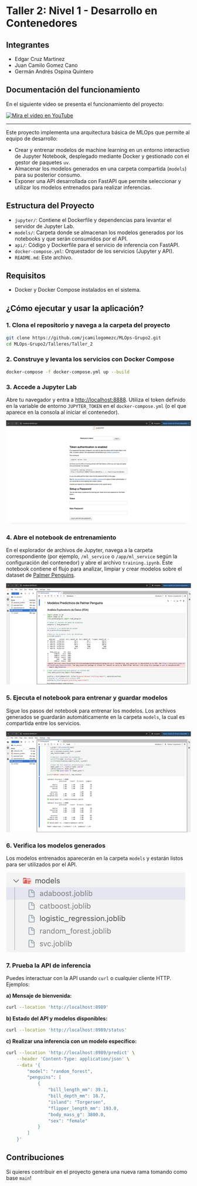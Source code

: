 # Taller 2: Nivel 1 - Desarrollo en Contenedores

## Integrantes
* Edgar Cruz Martinez
* Juan Camilo Gomez Cano
* Germán Andrés Ospina Quintero

## Documentación del funcionamiento

En el siguiente video se presenta el funcionamiento del proyecto:

[![Mira el video en YouTube](https://img.youtube.com/vi/iqvIPvcs0GY/0.jpg)](https://www.youtube.com/watch?v=iqvIPvcs0GY)

---

Este proyecto implementa una arquitectura básica de MLOps que permite al equipo de desarrollo:

- Crear y entrenar modelos de machine learning en un entorno interactivo de Jupyter Notebook, desplegado mediante Docker y gestionado con el gestor de paquetes `uv`.
- Almacenar los modelos generados en una carpeta compartida (`models`) para su posterior consumo.
- Exponer una API desarrollada con FastAPI que permite seleccionar y utilizar los modelos entrenados para realizar inferencias.

## Estructura del Proyecto

- `jupyter/`: Contiene el Dockerfile y dependencias para levantar el servidor de Jupyter Lab.
- `models/`: Carpeta donde se almacenan los modelos generados por los notebooks y que serán consumidos por el API.
- `api/`: Código y Dockerfile para el servicio de inferencia con FastAPI.
- `docker-compose.yml`: Orquestador de los servicios (Jupyter y API).
- `README.md`: Este archivo.

## Requisitos

- Docker y Docker Compose instalados en el sistema.

## ¿Cómo ejecutar y usar la aplicación?


### 1. Clona el repositorio y navega a la carpeta del proyecto

```bash
git clone https://github.com/jcamilogomezc/MLOps-Grupo2.git
cd MLOps-Grupo2/Talleres/Taller_2
```

### 2. Construye y levanta los servicios con Docker Compose

```bash
docker-compose -f docker-compose.yml up --build
```

### 3. Accede a Jupyter Lab

Abre tu navegador y entra a [http://localhost:8888](http://localhost:8888). Utiliza el token definido en la variable de entorno `JUPYTER_TOKEN` en el `docker-compose.yml` (o el que aparece en la consola al iniciar el contenedor).

![jupyter_login_page](img/jupyter_login_page.png)

### 4. Abre el notebook de entrenamiento

En el explorador de archivos de Jupyter, navega a la carpeta correspondiente (por ejemplo, `/ml_service` o `/app/ml_service` según la configuración del contenedor) y abre el archivo `training.ipynb`. Este notebook contiene el flujo para analizar, limpiar y crear modelos sobre el dataset de [Palmer Penguins](https://www.kaggle.com/code/joeportilla/an-lisis-exploratorio-de-datos-palmer-penguins).

![training_notebook](img/training.png)

### 5. Ejecuta el notebook para entrenar y guardar modelos

Sigue los pasos del notebook para entrenar los modelos. Los archivos generados se guardarán automáticamente en la carpeta `models`, la cual es compartida entre los servicios.

![training_notebook_execution](img/training_notebook_execution.png)

### 6. Verifica los modelos generados

Los modelos entrenados aparecerán en la carpeta `models` y estarán listos para ser utilizados por el API.

![models_files](img/models_files.png)

### 7. Prueba la API de inferencia

Puedes interactuar con la API usando `curl` o cualquier cliente HTTP. Ejemplos:

**a) Mensaje de bienvenida:**
```bash
curl --location 'http://localhost:8989'
```

**b) Estado del API y modelos disponibles:**
```bash
curl --location 'http://localhost:8989/status'
```

**c) Realizar una inferencia con un modelo específico:**
```bash
curl --location 'http://localhost:8989/predict' \
	--header 'Content-Type: application/json' \
	--data '{
		"model": "random_forest",
		"penguins": [
			{
				"bill_length_mm": 39.1,
				"bill_depth_mm": 18.7,
				"island": "Torgersen",
				"flipper_length_mm": 193.0,
				"body_mass_g": 3800.0,
				"sex": "female"
			}
		]
	}'
```

## Contribuciones
Si quieres contribuir en el proyecto genera una nueva rama tomando como base `main`!
